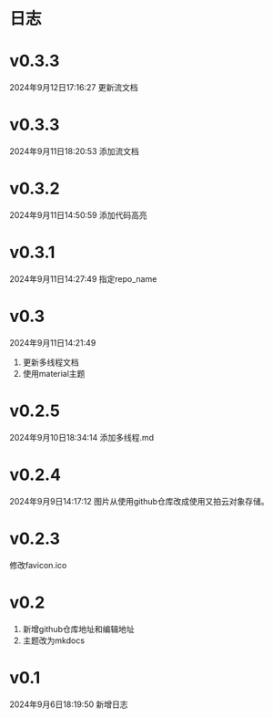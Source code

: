 # 日志

# v0.3.3

2024年9月12日17:16:27
更新流文档

# v0.3.3

2024年9月11日18:20:53
添加流文档

# v0.3.2

2024年9月11日14:50:59
添加代码高亮

# v0.3.1

2024年9月11日14:27:49
指定repo_name

# v0.3

2024年9月11日14:21:49

1. 更新多线程文档
2. 使用material主题

# v0.2.5

2024年9月10日18:34:14
添加多线程.md

# v0.2.4

2024年9月9日14:17:12
图片从使用github仓库改成使用又拍云对象存储。

# v0.2.3

修改favicon.ico

# v0.2

1. 新增github仓库地址和编辑地址
2. 主题改为mkdocs

# v0.1

2024年9月6日18:19:50
新增日志